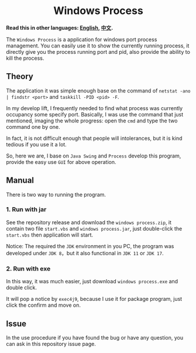 <h1 align="center">Windows Process</h1>

**Read this in other languages: [English](/README.md), [中文](/doc/README_ZH.md).**

The `Windows Process` is a application for windows port process management. You can easily use it to show the currently running process, it directly give you the process running port and pid, also provide the ability to kill the process.

## Theory
The application it was simple enough base on the command of `netstat -ano | findstr <port>` and `taskkill -PID <pid> -F`.

In my develop lift, I frequently needed to find what process was currently occupancy some specify port. Basically, I was use the command that just mentioned, imaging the whole progress: open the `cmd` and type the two command one by one.

In fact, it is not difficult enough that people will intolerances, but it is kind tedious if you use it a lot.

So, here we are, I base on `Java Swing` and `Process` develop this program, provide the easy use `GUI` for above operation.


## Manual
There is two way to running the program.

### 1. Run with jar
See the repository release and download the `windows process.zip`, it contain two file `start.vbs` and `windows process.jar`, just double-click the `start.vbs` then application will start.

Notice: The required the `JDK` environment in you PC, the program was developed under `JDK 8`，but it also functional in `JDK 11` or `JDK 17`.

### 2. Run with exe
In this way, it was much easier, just download `windows process.exe` and double click.

It will pop a notice by `exec4j9`, because I use it for package program, just click the confirm and move on.


## Issue
In the use procedure if you have found the bug or have any question, you can ask in this repository issue page.
